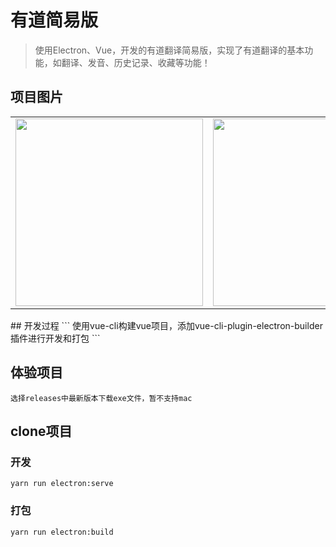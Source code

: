 # 有道简易版
> 使用Electron、Vue，开发的有道翻译简易版，实现了有道翻译的基本功能，如翻译、发音、历史记录、收藏等功能！

## 项目图片

<table>
      <tbody>
        <tr>
          <td align="center" valign="middle">
              <img width="300" src="https://doc.lihuiwang.net/img/index.png">
          </td>
          <td align="center" valign="middle">
              <img width="300" src="https://doc.lihuiwang.net/img/log.png">
          </td>
            <td align="center" valign="middle">
              <img width="300" src="https://doc.lihuiwang.net/img/sc.pgn">
          </td>
        </tr>
      </tbody>
</table>
## 开发过程
```
使用vue-cli构建vue项目，添加vue-cli-plugin-electron-builder插件进行开发和打包
```

## 体验项目
```
选择releases中最新版本下载exe文件，暂不支持mac
```

## clone项目

### 开发

```
yarn run electron:serve
```
### 打包

```
yarn run electron:build
```
